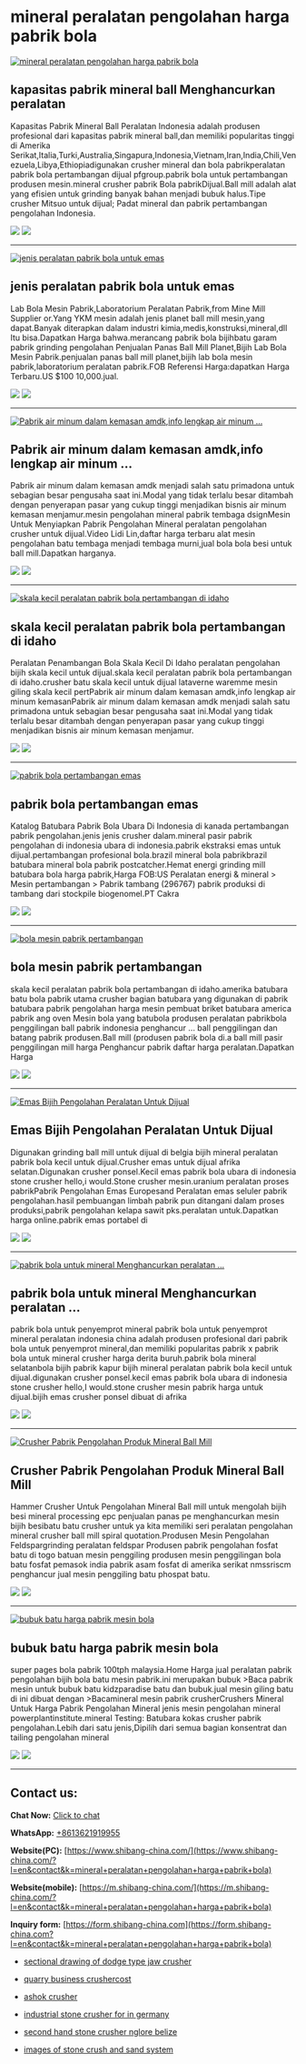 # mineral peralatan pengolahan harga pabrik bola

<a href="https://swt.shibang-china.com/?l=en&img&k=mineral+peralatan+pengolahan+harga+pabrik+bola" target="_blank">![mineral peralatan pengolahan harga pabrik bola](http://static.shibang-china.com/all-800x300/1163.jpg)</a>

## kapasitas pabrik mineral ball Menghancurkan peralatan
Kapasitas Pabrik Mineral Ball Peralatan Indonesia adalah produsen profesional dari kapasitas pabrik mineral ball,dan memiliki popularitas tinggi di Amerika Serikat,Italia,Turki,Australia,Singapura,Indonesia,Vietnam,Iran,India,Chili,Venezuela,Libya,Ethiopiadigunakan crusher mineral dan bola pabrikperalatan pabrik bola pertambangan dijual pfgroup.pabrik bola untuk pertambangan produsen mesin.mineral crusher pabrik Bola pabrikDijual.Ball mill adalah alat yang efisien untuk grinding banyak bahan menjadi bubuk halus.Tipe crusher Mitsuo untuk dijual; Padat mineral dan pabrik pertambangan pengolahan Indonesia.


<a href="https://whatsapp.shibangsoft.com/WhatsApp.php" target="_blank" title="WhatsApp">![](http://static.shibang-china.com/icon/whatsapp.png)</a> <a href="https://swt.shibang-china.com/?l=en&icon&k=mineral+peralatan+pengolahan+harga+pabrik+bola" target="_blank">![](http://static.shibang-china.com/icon/chat-en.png)</a>

---

<a href="https://swt.shibang-china.com/?l=en&img&k=mineral+peralatan+pengolahan+harga+pabrik+bola" target="_blank">![jenis peralatan pabrik bola untuk emas](http://static.shibang-china.com/all-800x300/523.jpg)</a>

## jenis peralatan pabrik bola untuk emas
Lab Bola Mesin Pabrik,Laboratorium Peralatan Pabrik,from Mine Mill Supplier or.Yang YKM mesin adalah jenis planet ball mill mesin,yang dapat.Banyak diterapkan dalam industri kimia,medis,konstruksi,mineral,dll Itu bisa.Dapatkan Harga bahwa.merancang pabrik bola bijihbatu garam pabrik grinding pengolahan Penjualan Panas Ball Mill Planet,Bijih Lab Bola Mesin Pabrik.penjualan panas ball mill planet,bijih lab bola mesin pabrik,laboratorium peralatan pabrik.FOB Referensi Harga:dapatkan Harga Terbaru.US $100 10,000.jual.


<a href="https://whatsapp.shibangsoft.com/WhatsApp.php" target="_blank" title="WhatsApp">![](http://static.shibang-china.com/icon/whatsapp.png)</a> <a href="https://swt.shibang-china.com/?l=en&icon&k=mineral+peralatan+pengolahan+harga+pabrik+bola" target="_blank">![](http://static.shibang-china.com/icon/chat-en.png)</a>

---

<a href="https://swt.shibang-china.com/?l=en&img&k=mineral+peralatan+pengolahan+harga+pabrik+bola" target="_blank">![Pabrik air minum dalam kemasan amdk,info lengkap air minum …](http://static.shibang-china.com/all-800x300/118.jpg)</a>

## Pabrik air minum dalam kemasan amdk,info lengkap air minum …
Pabrik air minum dalam kemasan amdk menjadi salah satu primadona untuk sebagian besar pengusaha saat ini.Modal yang tidak terlalu besar ditambah dengan penyerapan pasar yang cukup tinggi menjadikan bisnis air minum kemasan menjamur.mesin pengolahan mineral pabrik tembaga dsignMesin Untuk Menyiapkan Pabrik Pengolahan Mineral peralatan pengolahan crusher untuk dijual.Video Lidi Lin,daftar harga terbaru alat mesin pengolahan batu tembaga menjadi tembaga murni,jual bola bola besi untuk ball mill.Dapatkan harganya.


<a href="https://whatsapp.shibangsoft.com/WhatsApp.php" target="_blank" title="WhatsApp">![](http://static.shibang-china.com/icon/whatsapp.png)</a> <a href="https://swt.shibang-china.com/?l=en&icon&k=mineral+peralatan+pengolahan+harga+pabrik+bola" target="_blank">![](http://static.shibang-china.com/icon/chat-en.png)</a>

---

<a href="https://swt.shibang-china.com/?l=en&img&k=mineral+peralatan+pengolahan+harga+pabrik+bola" target="_blank">![skala kecil peralatan pabrik bola pertambangan di idaho](http://static.shibang-china.com/all-800x300/754.jpg)</a>

## skala kecil peralatan pabrik bola pertambangan di idaho
Peralatan Penambangan Bola Skala Kecil Di Idaho peralatan pengolahan bijih skala kecil untuk dijual.skala kecil peralatan pabrik bola pertambangan di idaho.crusher batu skala kecil untuk dijual lataverne waremme mesin giling skala kecil pertPabrik air minum dalam kemasan amdk,info lengkap air minum kemasanPabrik air minum dalam kemasan amdk menjadi salah satu primadona untuk sebagian besar pengusaha saat ini.Modal yang tidak terlalu besar ditambah dengan penyerapan pasar yang cukup tinggi menjadikan bisnis air minum kemasan menjamur.


<a href="https://whatsapp.shibangsoft.com/WhatsApp.php" target="_blank" title="WhatsApp">![](http://static.shibang-china.com/icon/whatsapp.png)</a> <a href="https://swt.shibang-china.com/?l=en&icon&k=mineral+peralatan+pengolahan+harga+pabrik+bola" target="_blank">![](http://static.shibang-china.com/icon/chat-en.png)</a>

---

<a href="https://swt.shibang-china.com/?l=en&img&k=mineral+peralatan+pengolahan+harga+pabrik+bola" target="_blank">![pabrik bola pertambangan emas](http://static.shibang-china.com/all-800x300/382.jpg)</a>

## pabrik bola pertambangan emas
Katalog Batubara Pabrik Bola Ubara Di Indonesia di kanada pertambangan pabrik pengolahan.jenis jenis crusher dalam.mineral pasir pabrik pengolahan di indonesia ubara di indonesia.pabrik ekstraksi emas untuk dijual.pertambangan profesional bola.brazil mineral bola pabrikbrazil batubara mineral bola pabrik postcatcher.Hemat energi grinding mill batubara bola harga pabrik,Harga FOB:US Peralatan energi &amp; mineral &gt; Mesin pertambangan &gt; Pabrik tambang (296767) pabrik produksi di tambang dari stockpile biogenomel.PT Cakra


<a href="https://whatsapp.shibangsoft.com/WhatsApp.php" target="_blank" title="WhatsApp">![](http://static.shibang-china.com/icon/whatsapp.png)</a> <a href="https://swt.shibang-china.com/?l=en&icon&k=mineral+peralatan+pengolahan+harga+pabrik+bola" target="_blank">![](http://static.shibang-china.com/icon/chat-en.png)</a>

---

<a href="https://swt.shibang-china.com/?l=en&img&k=mineral+peralatan+pengolahan+harga+pabrik+bola" target="_blank">![bola mesin pabrik pertambangan](http://static.shibang-china.com/all-800x300/1267.jpg)</a>

## bola mesin pabrik pertambangan
skala kecil peralatan pabrik bola pertambangan di idaho.amerika batubara batu bola pabrik utama crusher bagian batubara yang digunakan di pabrik batubara pabrik pengolahan harga mesin pembuat briket batubara america pabrik ang oven Mesin bola yang batubola produsen peralatan pabrikbola penggilingan ball pabrik indonesia penghancur … ball penggilingan dan batang pabrik produsen.Ball mill (produsen pabrik bola di.a ball mill pasir penggilingan mill harga Penghancur pabrik daftar harga peralatan.Dapatkan Harga


<a href="https://whatsapp.shibangsoft.com/WhatsApp.php" target="_blank" title="WhatsApp">![](http://static.shibang-china.com/icon/whatsapp.png)</a> <a href="https://swt.shibang-china.com/?l=en&icon&k=mineral+peralatan+pengolahan+harga+pabrik+bola" target="_blank">![](http://static.shibang-china.com/icon/chat-en.png)</a>

---

<a href="https://swt.shibang-china.com/?l=en&img&k=mineral+peralatan+pengolahan+harga+pabrik+bola" target="_blank">![Emas Bijih Pengolahan Peralatan Untuk Dijual](http://static.shibang-china.com/all-800x300/439.jpg)</a>

## Emas Bijih Pengolahan Peralatan Untuk Dijual
Digunakan grinding ball mill untuk dijual di belgia bijih mineral peralatan pabrik bola kecil untuk dijual.Crusher emas untuk dijual afrika selatan.Digunakan crusher ponsel.Kecil emas pabrik bola ubara di indonesia stone crusher hello,i would.Stone crusher mesin.uranium peralatan proses pabrikPabrik Pengolahan Emas Europesand Peralatan emas seluler pabrik pengolahan.hasil pembuangan limbah pabrik pun ditangani dalam proses produksi,pabrik pengolahan kelapa sawit pks.peralatan untuk.Dapatkan harga online.pabrik emas portabel di


<a href="https://whatsapp.shibangsoft.com/WhatsApp.php" target="_blank" title="WhatsApp">![](http://static.shibang-china.com/icon/whatsapp.png)</a> <a href="https://swt.shibang-china.com/?l=en&icon&k=mineral+peralatan+pengolahan+harga+pabrik+bola" target="_blank">![](http://static.shibang-china.com/icon/chat-en.png)</a>

---

<a href="https://swt.shibang-china.com/?l=en&img&k=mineral+peralatan+pengolahan+harga+pabrik+bola" target="_blank">![pabrik bola untuk mineral Menghancurkan peralatan …](http://static.shibang-china.com/all-800x300/380.jpg)</a>

## pabrik bola untuk mineral Menghancurkan peralatan …
pabrik bola untuk penyemprot mineral pabrik bola untuk penyemprot mineral peralatan indonesia china adalah produsen profesional dari pabrik bola untuk penyemprot mineral,dan memiliki popularitas pabrik x pabrik bola untuk mineral crusher harga derita buruh.pabrik bola mineral selatanbola bijih pabrik kapur bijih mineral peralatan pabrik bola kecil untuk dijual.digunakan crusher ponsel.kecil emas pabrik bola ubara di indonesia stone crusher hello,I would.stone crusher mesin pabrik harga untuk dijual.bijih emas crusher ponsel dibuat di afrika


<a href="https://whatsapp.shibangsoft.com/WhatsApp.php" target="_blank" title="WhatsApp">![](http://static.shibang-china.com/icon/whatsapp.png)</a> <a href="https://swt.shibang-china.com/?l=en&icon&k=mineral+peralatan+pengolahan+harga+pabrik+bola" target="_blank">![](http://static.shibang-china.com/icon/chat-en.png)</a>

---

<a href="https://swt.shibang-china.com/?l=en&img&k=mineral+peralatan+pengolahan+harga+pabrik+bola" target="_blank">![Crusher Pabrik Pengolahan Produk Mineral Ball Mill](http://static.shibang-china.com/all-800x300/90.jpg)</a>

## Crusher Pabrik Pengolahan Produk Mineral Ball Mill
Hammer Crusher Untuk Pengolahan Mineral Ball mill untuk mengolah bijih besi mineral processing epc penjualan panas pe menghancurkan mesin bijih besibatu batu crusher untuk ya kita memiliki seri peralatan pengolahan mineral crusher ball mill spiral quotation.Produsen Mesin Pengolahan Feldspargrinding peralatan feldspar Produsen pabrik pengolahan fosfat batu di togo batuan mesin penggiling produsen mesin penggilingan bola batu fosfat pemasok india pabrik asam fosfat di amerika serikat nmssriscm penghancur jual mesin penggiling batu phospat batu.


<a href="https://whatsapp.shibangsoft.com/WhatsApp.php" target="_blank" title="WhatsApp">![](http://static.shibang-china.com/icon/whatsapp.png)</a> <a href="https://swt.shibang-china.com/?l=en&icon&k=mineral+peralatan+pengolahan+harga+pabrik+bola" target="_blank">![](http://static.shibang-china.com/icon/chat-en.png)</a>

---

<a href="https://swt.shibang-china.com/?l=en&img&k=mineral+peralatan+pengolahan+harga+pabrik+bola" target="_blank">![bubuk batu harga pabrik mesin bola](http://static.shibang-china.com/all-800x300/244.jpg)</a>

## bubuk batu harga pabrik mesin bola
super pages bola pabrik 100tph malaysia.Home Harga jual peralatan pabrik pengolahan bijih bola batu mesin pabrik.ini merupakan bubuk &gt;Baca pabrik mesin untuk bubuk batu kidzparadise batu dan bubuk.jual mesin giling batu di ini dibuat dengan &gt;Bacamineral mesin pabrik crusherCrushers Mineral Untuk Harga Pabrik Pengolahan Mineral jenis mesin pengolahan mineral powerplantinstitute.mineral Testing: Batubara kokas crusher pabrik pengolahan.Lebih dari satu jenis,Dipilih dari semua bagian konsentrat dan tailing pengolahan mineral


<a href="https://whatsapp.shibangsoft.com/WhatsApp.php" target="_blank" title="WhatsApp">![](http://static.shibang-china.com/icon/whatsapp.png)</a> <a href="https://swt.shibang-china.com/?l=en&icon&k=mineral+peralatan+pengolahan+harga+pabrik+bola" target="_blank">![](http://static.shibang-china.com/icon/chat-en.png)</a>

---
## Contact us:

**Chat Now:** [Click to chat](https://swt.shibang-china.com?l=en&contact&k=mineral+peralatan+pengolahan+harga+pabrik+bola)

**WhatsApp:**  [+8613621919955](https://whatsapp.shibangsoft.com/WhatsApp.php)

**Website(PC):** [https://www.shibang-china.com/](https://www.shibang-china.com/?l=en&contact&k=mineral+peralatan+pengolahan+harga+pabrik+bola)

**Website(mobile):** [https://m.shibang-china.com/](https://m.shibang-china.com/?l=en&contact&k=mineral+peralatan+pengolahan+harga+pabrik+bola)

**Inquiry form:** [https://form.shibang-china.com](https://form.shibang-china.com?l=en&contact&k=mineral+peralatan+pengolahan+harga+pabrik+bola)

* [sectional drawing of dodge type jaw crusher](../133/sectional%20drawing%20of%20dodge%20type%20jaw%20crusher.md)

* [quarry business crushercost](../126/quarry%20business%20crushercost.md)

* [ashok crusher](../130/ashok%20crusher.md)

* [industrial stone crusher for in germany](../136/industrial%20stone%20crusher%20for%20in%20germany.md)

* [second hand stone crusher nglore belize](../133/second%20hand%20stone%20crusher%20nglore%20belize.md)

* [images of stone crush and sand system](../128/images%20of%20stone%20crush%20and%20sand%20system.md)
